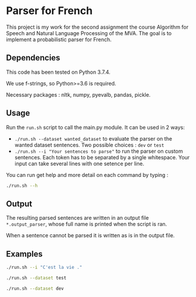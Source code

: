 # Parser for French

This project is my work for the second assignment the course Algorithm for Speech and Natural Language Processing of the MVA. The goal is to implement a probabilistic parser for French.

## Dependencies

This code has been tested on Python 3.7.4.

We use f-strings, so Python>=3.6 is required.

Necessary packages : nltk, numpy, pyevalb, pandas, pickle.

## Usage

Run the `run.sh` script to call the main.py module. It can be used in 2 ways:

- `./run.sh --dataset wanted_dataset` to evaluate the parser on the wanted dataset sentences. Two possible choices : `dev` or `test`
- `./run.sh --i "Your sentences to parse"` to run the parser on custom sentences. Each token has to be separated by a single whitespace. Your input can take several lines with one setence per line.

You can run get help and more detail on each command by typing :

```bash
./run.sh --h
```

## Output

The resulting parsed sentences are written in an output file `*.output_parser`, whose full name is printed when the script is ran.

When a sentence cannot be parsed it is written as is in the output file.

## Examples

```bash
./run.sh --i "C'est la vie ."
```

```bash
./run.sh --dataset test
```

```bash
./run.sh --dataset dev
```
